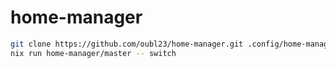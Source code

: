 # home-manager

```bash
git clone https://github.com/oubl23/home-manager.git .config/home-manager
nix run home-manager/master -- switch
```
